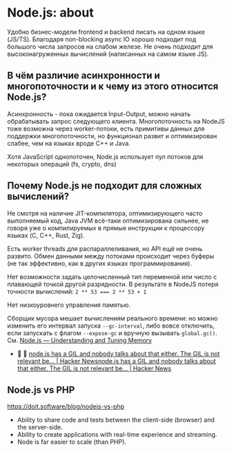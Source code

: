 # Node.js: about

Удобно бизнес-модели frontend и backend писать на одном языке (JS/TS). Благодаря non-blocking async IO хорошо подходит под большого числа запросов на слабом железе. Не очень подходит для высоконагруженных вычислений (написанных на самом языке JS).

## В чём различие асинхронности и многопоточности и к чему из этого относится Node.js?

Асинхронность - пока ожидается Input-Output, можно начать обрабатывать запрос следующего клиента. Многопоточность на NodeJS тоже возможна через worker-потоки, есть примитивы данных для поддержки многопоточности, но функционал развит и оптимизирован слабее, чем на языках вроде C++ и Java.

Хотя JavaScript однопоточен, Node.js использует пул потоков для некоторых операций (fs, crypto, dns)

## Почему Node.js не подходит для сложных вычислений?

Не смотря на наличие JIT-компилятора, оптимизирующего часто выполняемый код, Java JVM всё-таки оптимизирована сильнее, не говоря уже о компилируемых в прямые инструкции к процессору языках (C, C++, Rust, Zig).

Есть worker threads для распараллеливания, но API ещё не очень развито. Обмен данными между потоками происходит через буферы (не так эффективно, как в других языках программирования).

Нет возможности задать целочисленный тип переменной или число с плавающей точкой другой разрядности. В результате в NodeJS потеря точности вычислений: `2 ** 53 === 2 ** 53 + 1`

Нет низкоуровнего управления памятью.

Сборщик мусора мешает вычислениям реального времени: но можно изменить его интервал запуска `--gc-interval`, либо вовсе отключить, если запускать с флагом `--expose-gc` и вручную вызывать `global.gc()`. См. [Node.js — Understanding and Tuning Memory](https://nodejs.org/en/learn/diagnostics/memory/understanding-and-tuning-memory)

- :speech_balloon: :speech_balloon: [node.js has a GIL and nobody talks about that either. The GIL is not relevant be... | Hacker News](https://news.ycombinator.com/item?id=10403301)[node.js has a GIL and nobody talks about that either. The GIL is not relevant be... | Hacker News](https://news.ycombinator.com/item?id=10403301)

## Node.js vs PHP

https://doit.software/blog/nodejs-vs-php

- Ability to share code and tests between the client-side (browser) and the server-side.
- Ability to create applications with real-time experience and streaming.
- Node is far easier to scale (than PHP).
